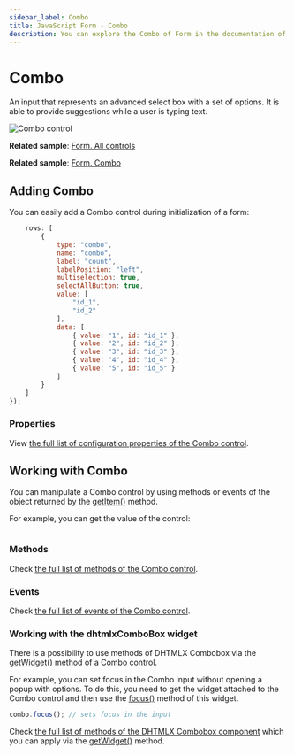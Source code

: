 ```yaml
---
sidebar_label: Combo
title: JavaScript Form - Combo 
description: You can explore the Combo of Form in the documentation of the DHTMLX JavaScript UI library. Browse developer guides and API reference, try out code examples and live demos, and download a free 30-day evaluation version of DHTMLX Suite.
---
```


# Combo

An input that represents an advanced select box with a set of options. It is able to provide suggestions while a user is typing text.

![Combo control](../assets/form/form_combo.png)

**Related sample**: [Form. All controls](https://snippet.dhtmlx.com/ikyyekxq)

**Related sample**: [Form. Combo](https://snippet.dhtmlx.com/wla7u1xq?tag=combo)

## Adding Combo

You can easily add a Combo control during initialization of a form:

```javascript
	rows: [
    	{
        	type: "combo",
            name: "combo",
        	label: "count",
        	labelPosition: "left",
        	multiselection: true,
        	selectAllButton: true,
        	value: [
        		"id_1",
        		"id_2"
        	],
        	data: [
        		{ value: "1", id: "id_1" },
        		{ value: "2", id: "id_2" },
        		{ value: "3", id: "id_3" },
        		{ value: "4", id: "id_4" },
        		{ value: "5", id: "id_5" }
        	]
        }
    ]
});
```

### Properties

View [the full list of configuration properties of the Combo control](form/api/combo/api_combo_properties.md).

## Working with Combo

You can manipulate a Combo control by using methods or events of the object returned by the [getItem()](form/api/form_getitem_method.md) method.

For example, you can get the value of the control:

```javascript
```

### Methods

Check [the full list of methods of the Combo control](form/api/api_overview.md#combo-methods).

### Events

Check [the full list of events of the Combo control](form/api/api_overview.md#combo-events).

### Working with the dhtmlxComboBox widget

There is a possibility to use methods of DHTMLX Combobox via the [getWidget()](form/api/combo/combo_getwidget_method.md) method of a Combo control.

For example, you can set focus in the Combo input without opening a popup with options. To do this, you need to get the widget attached to the Combo control and then use the [focus()](combobox/api/combobox_focus_method.md) method of this widget.

```javascript
combo.focus(); // sets focus in the input
```

Check [the full list of methods of the DHTMLX Combobox component](../../combobox/api/api_overview/#methods) which you can apply via the [getWidget()](../../form/api/combo/combo_getwidget_method/) method.